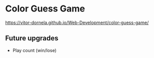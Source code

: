# Color Guess Game

<https://vitor-dornela.github.io/Web-Development/color-guess-game/>

## Future upgrades

- Play count (win/lose)
